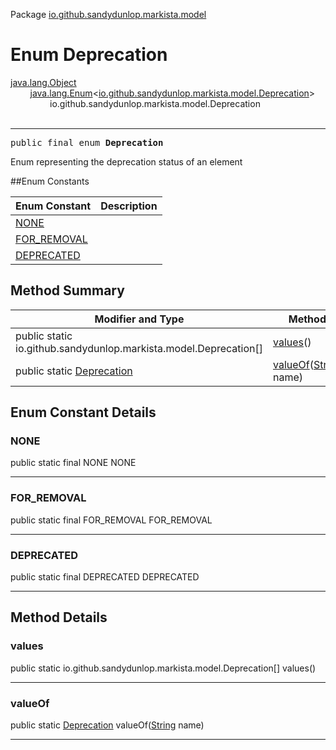 Package [io.github.sandydunlop.markista.model](index.md)

# Enum Deprecation
[java.lang.Object](https://docs.oracle.com/en/java/javase/24/docs/api/java.base/java/lang/Object.html)<br/>
        [java.lang.Enum](https://docs.oracle.com/en/java/javase/24/docs/api/java.base/java/lang/Enum.html)<[io.github.sandydunlop.markista.model.Deprecation](Deprecation.md)><br/>
                io.github.sandydunlop.markista.model.Deprecation<br/>
<br/>

----

<span style="font-family: monospace;">public final enum __Deprecation__</span>

Enum representing the deprecation status of an element


##Enum Constants

| Enum Constant               | Description |
|-----------------------------|-------------|
| [NONE](#none)               |             |
| [FOR_REMOVAL](#for_removal) |             |
| [DEPRECATED](#deprecated)   |             |

## Method Summary

| Modifier and Type                                                 | Method                                                                                                                 | Description |
|-------------------------------------------------------------------|------------------------------------------------------------------------------------------------------------------------|-------------|
| public static io.github.sandydunlop.markista.model.Deprecation\[] | [values](#values)()                                                                                                    |             |
| public static [Deprecation](Deprecation.md)                       | [valueOf](#valueof)([String](https://docs.oracle.com/en/java/javase/24/docs/api/java.base/java/lang/String.html) name) |             |

## Enum Constant Details

### NONE

public static final NONE NONE




---

### FOR_REMOVAL

public static final FOR_REMOVAL FOR_REMOVAL




---

### DEPRECATED

public static final DEPRECATED DEPRECATED




---


## Method Details

### values

public static io.github.sandydunlop.markista.model.Deprecation\[] values()




---

### valueOf

public static [Deprecation](Deprecation.md) valueOf([String](https://docs.oracle.com/en/java/javase/24/docs/api/java.base/java/lang/String.html) name)




---

